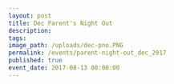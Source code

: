 ```yaml
---
layout: post
title: Dec Parent's Night Out
description:
tags:
image_path: /uploads/dec-pno.PNG
permalink: /events/parent-night-out_dec_2017
published: true
event_date: 2017-08-13 00:00:00
---
```



